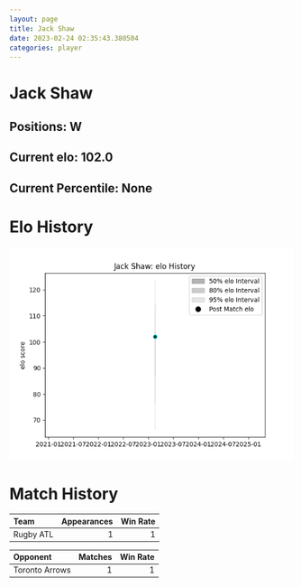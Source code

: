 ```yaml
---  
layout: page  
title: Jack Shaw  
date: 2023-02-24 02:35:43.380504  
categories: player  
---
```

# Jack Shaw

## Positions: W

## Current elo: 102.0

## Current Percentile: None

# Elo History


![elo history](history_JackShaw.png)
# Match History


| Team      |   Appearances |   Win Rate |
|:----------|--------------:|-----------:|
| Rugby ATL |             1 |          1 |

| Opponent       |   Matches |   Win Rate |
|:---------------|----------:|-----------:|
| Toronto Arrows |         1 |          1 |